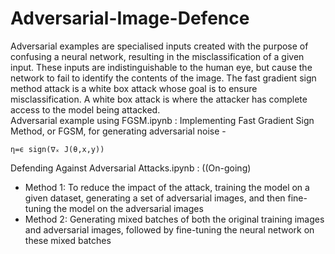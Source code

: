 # Adversarial-Image-Defence
Adversarial examples are specialised inputs created with the purpose of confusing a neural network, resulting in the misclassification of a given input. These inputs are indistinguishable to the human eye, but cause the network to fail to identify the contents of the image. The fast gradient sign method attack is a white box attack whose goal is to ensure misclassification. A white box attack is where the attacker has complete access to the model being attacked. <br>
Adversarial example using FGSM.ipynb : Implementing Fast Gradient Sign Method, or FGSM, for generating adversarial noise -
```
η=ϵ sign(∇ₓ J(θ,x,y)) 
```
Defending Against Adversarial Attacks.ipynb : ((On-going)
<ul> <li> Method 1: To reduce the impact of the attack, training the model on a given dataset, generating a set of adversarial images, and then fine-tuning the model on the adversarial images </li>
  <li>Method 2: Generating mixed batches of both the original training images and adversarial images, followed by fine-tuning the neural network on these mixed batches
</li> </ul>

 

